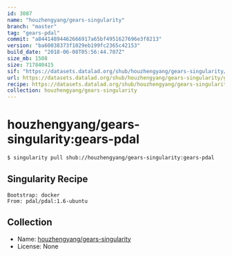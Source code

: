```yaml
---
id: 3087
name: "houzhengyang/gears-singularity"
branch: "master"
tag: "gears-pdal"
commit: "a84414894462666917a65bf4951627696e3f8213"
version: "ba60038373f1029eb199fc2365c42153"
build_date: "2018-06-08T05:56:44.707Z"
size_mb: 1508
size: 717840415
sif: "https://datasets.datalad.org/shub/houzhengyang/gears-singularity/gears-pdal/2018-06-08-a8441489-ba600383/ba60038373f1029eb199fc2365c42153.simg"
url: https://datasets.datalad.org/shub/houzhengyang/gears-singularity/gears-pdal/2018-06-08-a8441489-ba600383/
recipe: https://datasets.datalad.org/shub/houzhengyang/gears-singularity/gears-pdal/2018-06-08-a8441489-ba600383/Singularity
collection: houzhengyang/gears-singularity
---
```


# houzhengyang/gears-singularity:gears-pdal

```bash
$ singularity pull shub://houzhengyang/gears-singularity:gears-pdal
```

## Singularity Recipe

```singularity
Bootstrap: docker
From: pdal/pdal:1.6-ubuntu
```

## Collection

 - Name: [houzhengyang/gears-singularity](https://github.com/houzhengyang/gears-singularity)
 - License: None


